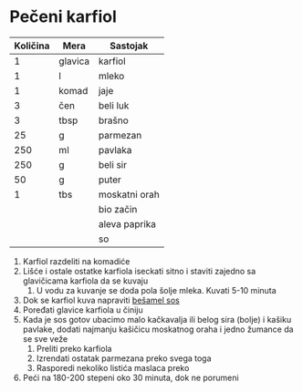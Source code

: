 # Pečeni karfiol

| Količina |  Mera   |   Sastojak    |
| -------- | ------- | ------------- |
| 1        | glavica | karfiol       |
| 1        | l       | mleko         |
| 1        | komad   | jaje          |
| 3        | čen     | beli luk      |
| 3        | tbsp    | brašno        |
| 25       | g       | parmezan      |
| 250      | ml      | pavlaka       |
| 250      | g       | beli sir      |
| 50       | g       | puter         |
| 1        | tbs     | moskatni orah |
|          |         | bio začin     |
|          |         | aleva paprika |
|          |         | so            |


1. Karfiol razdeliti na komadiće
1. Lišće i ostale ostatke karfiola iseckati sitno i staviti zajedno sa glavičicama karfiola da se kuvaju
    1. U vodu za kuvanje se doda pola šolje mleka. Kuvati 5-10 minuta
1. Dok se karfiol kuva napraviti [bešamel sos](../be%C5%A1amel%20sos/README.md)
1. Poređati glavice karfiola u činiju
1. Kada je sos gotov ubacimo malo kačkavalja ili belog sira (bolje) i kašiku pavlake, dodati najmanju kašičicu moskatnog oraha i jedno žumance da se sve veže
    1. Preliti preko karfiola
    1. Izrendati ostatak parmezana preko svega toga
    1. Rasporedi nekoliko listića maslaca preko
1. Peći na 180-200 stepeni oko 30 minuta, dok ne porumeni
